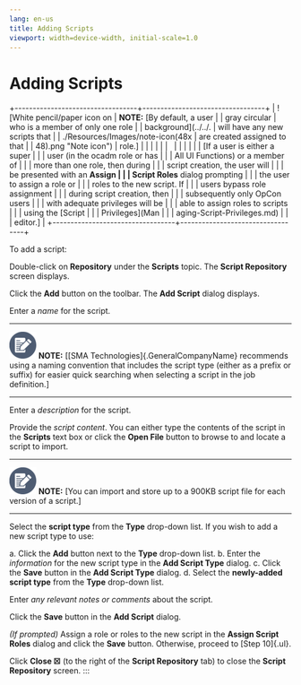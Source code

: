 ```yaml
---
lang: en-us
title: Adding Scripts
viewport: width=device-width, initial-scale=1.0
---
```


#  Adding Scripts

+----------------------------------+----------------------------------+
| ![White pencil/paper icon on     | **NOTE:** [By default, a user    | | gray circular                    | who is a member of only one role |
| background](../../.              | will have any new scripts that   |
| ./Resources/Images/note-icon(48x | are created assigned to that     |
| 48).png "Note icon") | role.]               |
|                                  |                                  |
|                                  |                                  |
|                                  |                                  |
|                                  | [If a user is either a super     | |                                  | user (in the ocadm role or has   |
|                                  | All UI Functions) or a member of |
|                                  | more than one role, then during  |
|                                  | script creation, the user will   |
|                                  | be presented with an **Assign    |
|                                  | Script Roles** dialog prompting  |
|                                  | the user to assign a role or     |
|                                  | roles to the new script. If      |
|                                  | users bypass role assignment     |
|                                  | during script creation, then     |
|                                  | subsequently only OpCon users    |
|                                  | with adequate privileges will be |
|                                  | able to assign roles to scripts  |
|                                  | using the [Script                | |                                  | Privileges](Man                  |
|                                  | aging-Script-Privileges.md) |
|                                  | editor.]             |
+----------------------------------+----------------------------------+

To add a script:

Double-click on **Repository** under the **Scripts** topic. The **Script
Repository** screen displays.

Click the **Add** button on the toolbar. The **Add Script** dialog
displays.

Enter a *name* for the script.

  -------------------------------------------------------------------------------------------------------------------------------- ---------------------------------------------------------------------------------------------------------------------------------------------------------------------------------------------------------------------------------------------
  ![White pencil/paper icon on gray circular background](../../../Resources/Images/note-icon(48x48).png "Note icon")   **NOTE:** [[SMA Technologies]{.GeneralCompanyName} recommends using a naming convention that includes the script type (either as a prefix or suffix) for easier quick searching when selecting a script in the job definition.]
  -------------------------------------------------------------------------------------------------------------------------------- ---------------------------------------------------------------------------------------------------------------------------------------------------------------------------------------------------------------------------------------------

Enter a *description* for the script.

Provide the *script content*. You can either type the contents of the
script in the **Scripts** text box or click the **Open File** button to
browse to and locate a script to import.

  -------------------------------------------------------------------------------------------------------------------------------- ----------------------------------------------------------------------------------------------------------
  ![White pencil/paper icon on gray circular background](../../../Resources/Images/note-icon(48x48).png "Note icon")   **NOTE:** [You can import and store up to a 900KB script file for each version of a script.]
  -------------------------------------------------------------------------------------------------------------------------------- ----------------------------------------------------------------------------------------------------------

Select the **script type** from the **Type** drop-down list. If you wish
to add a new script type to use:

a.  Click the **Add** button next to the **Type** drop-down list.
b.  Enter the *information* for the new script type in the **Add Script
    Type** dialog.
c.  Click the **Save** button in the **Add Script Type** dialog.
d.  Select the **newly-added script type** from the **Type** drop-down
    list.

Enter *any relevant notes or comments* about the script.

Click the **Save** button in the **Add Script** dialog.

*(If prompted)* Assign a role or roles to the new script in the **Assign
Script Roles** dialog and click the **Save** button. Otherwise, proceed
to [Step 10]{.ul}.

Click **Close ☒** (to the right of the **Script Repository** tab) to
close the **Script Repository** screen.
:::

 

